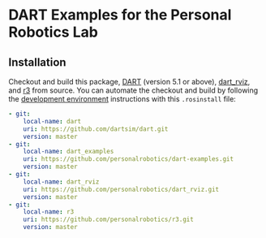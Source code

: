 # DART Examples for the Personal Robotics Lab

## Installation
Checkout and build this package,
[DART](https://github.com/dartsim/dart.git) (version 5.1 or above),
[dart_rviz](https://github.com/personalrobotics/dart_rviz.git), and
[r3](https://github.com/personalrobotics/r3.git) from source. You can automate
the checkout and build by following the
[development environment](https://www.personalrobotics.ri.cmu.edu/software/development-environment)
instructions with this `.rosinstall` file:

```yaml
- git:
    local-name: dart
    uri: https://github.com/dartsim/dart.git
    version: master
- git:
    local-name: dart_examples
    uri: https://github.com/personalrobotics/dart-examples.git
    version: master
- git:
    local-name: dart_rviz
    uri: https://github.com/personalrobotics/dart_rviz.git
    version: master
- git:
    local-name: r3
    uri: https://github.com/personalrobotics/r3.git
    version: master
```
